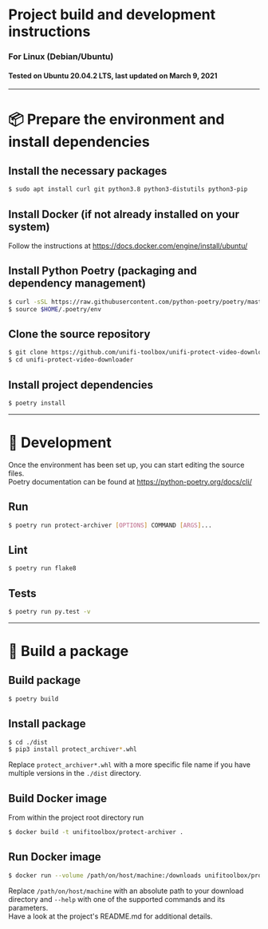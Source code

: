 # Project build and development instructions
### For Linux (Debian/Ubuntu)
#### Tested on Ubuntu 20.04.2 LTS, last updated on March 9, 2021

---

# :package: Prepare the environment and install dependencies

## Install the necessary packages
```bash
$ sudo apt install curl git python3.8 python3-distutils python3-pip
```

## Install Docker (if not already installed on your system)
Follow the instructions at https://docs.docker.com/engine/install/ubuntu/

## Install Python Poetry (packaging and dependency management)
```bash
$ curl -sSL https://raw.githubusercontent.com/python-poetry/poetry/master/get-poetry.py | python3 -
$ source $HOME/.poetry/env
```

## Clone the source repository
```bash
$ git clone https://github.com/unifi-toolbox/unifi-protect-video-downloader
$ cd unifi-protect-video-downloader
```

## Install project dependencies
```bash
$ poetry install
```

---

# :pencil: Development
Once the environment has been set up, you can start editing the source files.  
Poetry documentation can be found at https://python-poetry.org/docs/cli/

## Run
```bash
$ poetry run protect-archiver [OPTIONS] COMMAND [ARGS]...
```

## Lint
```bash
$ poetry run flake8
```

## Tests
```bash
$ poetry run py.test -v
```

---

# :construction: Build a package

## Build package
```bash
$ poetry build
```

## Install package
```bash
$ cd ./dist
$ pip3 install protect_archiver*.whl
```
Replace `protect_archiver*.whl` with a more specific file name if you have multiple versions in the `./dist` directory.

## Build Docker image
From within the project root directory run
```bash
$ docker build -t unifitoolbox/protect-archiver .
```

## Run Docker image
```bash
$ docker run --volume /path/on/host/machine:/downloads unifitoolbox/protect-archiver --help
```
Replace `/path/on/host/machine` with an absolute path to your download directory and `--help` with one of the supported commands and its parameters.  
Have a look at the project's README.md for additional details.
